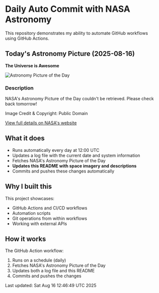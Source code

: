 # Daily Auto Commit with NASA Astronomy
This repository demonstrates my ability to automate GitHub workflows using GitHub Actions.

## Today's Astronomy Picture (2025-08-16)
**The Universe is Awesome**

![Astronomy Picture of the Day](https://apod.nasa.gov/apod/image/2103/M81-82-LRGBHaRevised_1024.jpg)

### Description
NASA's Astronomy Picture of the Day couldn't be retrieved. Please check back tomorrow!

Image Credit & Copyright: Public Domain

[View full details on NASA's website](https://apod.nasa.gov/apod/astropix.html)

## What it does
- Runs automatically every day at 12:00 UTC
- Updates a log file with the current date and system information
- Fetches NASA's Astronomy Picture of the Day
- **Updates this README with space imagery and descriptions**
- Commits and pushes these changes automatically

## Why I built this
This project showcases:
- GitHub Actions and CI/CD workflows
- Automation scripts
- Git operations from within workflows
- Working with external APIs

## How it works
The GitHub Action workflow:
1. Runs on a schedule (daily)
2. Fetches NASA's Astronomy Picture of the Day
3. Updates both a log file and this README
4. Commits and pushes the changes

Last updated: Sat Aug 16 12:46:49 UTC 2025

